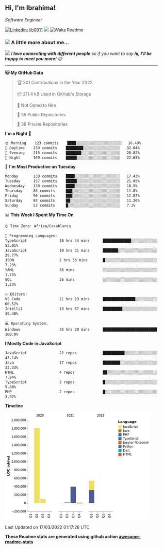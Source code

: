 <h2>Hi, I'm Ibrahima! </h2>
<p><em>Software Engineer 
</em></p>


[![Linkedin: iib0011](https://img.shields.io/badge/-iib0011-blue?style=flat-square&logo=Linkedin&logoColor=white&link=https://www.linkedin.com/in/iib0011/)](https://www.linkedin.com/in/iib0011/)
![](https://visitor-badge.glitch.me/badge?page_id=iib0011)
![Waka Readme](https://github.com/iib0011/iib0011/workflows/Waka%20Readme/badge.svg)


### <img src="https://media.giphy.com/media/VgCDAzcKvsR6OM0uWg/giphy.gif" width="50"> A little more about me...  


<img src="https://media.giphy.com/media/LnQjpWaON8nhr21vNW/giphy.gif" width="60"> <em><b>I love connecting with different people</b> so if you want to say <b>hi, I'll be happy to meet you more!</b> 😊</em>

---
<!--START_SECTION:waka-->
**🐱 My GitHub Data** 

> 🏆 301 Contributions in the Year 2022
 > 
> 📦 211.4 kB Used in GitHub's Storage 
 > 
> 🚫 Not Opted to Hire
 > 
> 📜 35 Public Repositories 
 > 
> 🔑 38 Private Repositories  
 > 
**I'm a Night 🦉** 

```text
🌞 Morning    123 commits    ████░░░░░░░░░░░░░░░░░░░░░   16.49% 
🌆 Daytime    239 commits    ████████░░░░░░░░░░░░░░░░░   32.04% 
🌃 Evening    215 commits    ███████░░░░░░░░░░░░░░░░░░   28.82% 
🌙 Night      169 commits    █████░░░░░░░░░░░░░░░░░░░░   22.65%

```
📅 **I'm Most Productive on Tuesday** 

```text
Monday       130 commits    ████░░░░░░░░░░░░░░░░░░░░░   17.43% 
Tuesday      157 commits    █████░░░░░░░░░░░░░░░░░░░░   21.05% 
Wednesday    138 commits    ████░░░░░░░░░░░░░░░░░░░░░   18.5% 
Thursday     88 commits     ███░░░░░░░░░░░░░░░░░░░░░░   11.8% 
Friday       96 commits     ███░░░░░░░░░░░░░░░░░░░░░░   12.87% 
Saturday     84 commits     ██░░░░░░░░░░░░░░░░░░░░░░░   11.26% 
Sunday       53 commits     █░░░░░░░░░░░░░░░░░░░░░░░░   7.1%

```


📊 **This Week I Spent My Time On** 

```text
⌚︎ Time Zone: Africa/Casablanca

💬 Programming Languages: 
TypeScript               18 hrs 44 mins      █████████████░░░░░░░░░░░░   53.01% 
JavaScript               10 hrs 31 mins      ███████░░░░░░░░░░░░░░░░░░   29.77% 
JSON                     2 hrs 33 mins       █░░░░░░░░░░░░░░░░░░░░░░░░   7.23% 
YAML                     36 mins             ░░░░░░░░░░░░░░░░░░░░░░░░░   1.73% 
SQL                      26 mins             ░░░░░░░░░░░░░░░░░░░░░░░░░   1.23%

🔥 Editors: 
VS Code                  21 hrs 23 mins      ███████████████░░░░░░░░░░   60.52% 
IntelliJ                 13 hrs 57 mins      █████████░░░░░░░░░░░░░░░░   39.48%

💻 Operating System: 
Windows                  35 hrs 20 mins      █████████████████████████   100.0%

```

**I Mostly Code in JavaScript** 

```text
JavaScript               22 repos            ██████████░░░░░░░░░░░░░░░   43.14% 
Java                     17 repos            ████████░░░░░░░░░░░░░░░░░   33.33% 
HTML                     4 repos             ██░░░░░░░░░░░░░░░░░░░░░░░   7.84% 
TypeScript               3 repos             █░░░░░░░░░░░░░░░░░░░░░░░░   5.88% 
PHP                      2 repos             █░░░░░░░░░░░░░░░░░░░░░░░░   3.92%

```


**Timeline**

![Chart not found](https://raw.githubusercontent.com/iib0011/iib0011/master/charts/bar_graph.png) 


 Last Updated on 17/03/2022 01:17:28 UTC
<!--END_SECTION:waka-->

**These Readme stats are generated using github action [awesome-readme-stats](https://github.com/iib0011/waka-readme-stats)**
